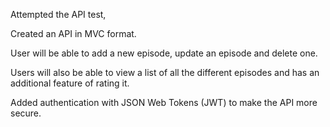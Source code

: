 Attempted the API test,

Created an API in MVC format.

User will be able to add a new episode, update an episode and delete one.

Users will also be able to view a list of all the different episodes
and has an additional feature of rating it.

Added authentication with JSON Web Tokens (JWT) to
make the API more secure.
